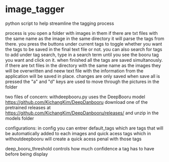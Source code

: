 # image_tagger
python script to help streamline the tagging process

process is you open a folder with images in them
if there are txt files with the same name as the image in the same directory it will parse the tags from there.
you press the buttons under current tags to toggle whether you want the tags to be saved in the final text file or not. you can also search for tags to add under tag search, type in a search term until you see the booru tag you want and click on it.  when finished all the tags are saved simultanously. if there are txt files in the directory with the same name as the images they will be overwritten and neew text file with the information from the application will be saved in place.  changes are only saved when save all is pressed
the "a" and "d" keys are used to move through the pictures in the folder


two files of concern:
withdeepbooru.py uses the DeepBooru model 
https://github.com/KichangKim/DeepDanbooru
download one of the pretrained releases at https://github.com/KichangKim/DeepDanbooru/releases/
and unzip in the models folder 

configurations:
in config you can entrer default_tags which are tags that will be automatically added to each images
and quick acess tags which in withoutdeepbooru will create a quick acess penal with those tags

deep_booru_threshold controls how much confidence a tag has to have before being display 

